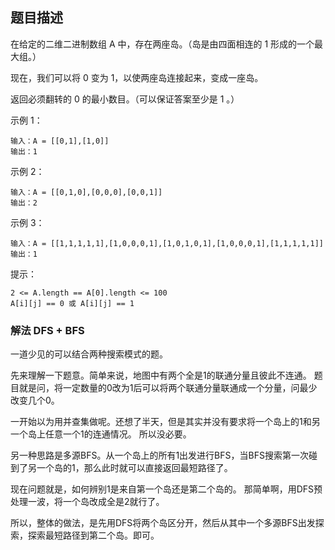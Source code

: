 ## 题目描述
在给定的二维二进制数组 A 中，存在两座岛。（岛是由四面相连的 1 形成的一个最大组。）

现在，我们可以将 0 变为 1，以使两座岛连接起来，变成一座岛。

返回必须翻转的 0 的最小数目。（可以保证答案至少是 1 。）

示例 1：
```
输入：A = [[0,1],[1,0]]
输出：1
```
示例 2：
```
输入：A = [[0,1,0],[0,0,0],[0,0,1]]
输出：2
```
示例 3：
```
输入：A = [[1,1,1,1,1],[1,0,0,0,1],[1,0,1,0,1],[1,0,0,0,1],[1,1,1,1,1]]
输出：1
```

提示：
```
2 <= A.length == A[0].length <= 100
A[i][j] == 0 或 A[i][j] == 1
```

### 解法 DFS + BFS
一道少见的可以结合两种搜索模式的题。

先来理解一下题意。简单来说，地图中有两个全是1的联通分量且彼此不连通。
题目就是问，将一定数量的0改为1后可以将两个联通分量联通成一个分量，问最少改变几个0。

一开始以为用并查集做呢。还想了半天，但是其实并没有要求将一个岛上的1和另一个岛上任意一个1的连通情况。
所以没必要。

另一种思路是多源BFS。从一个岛上的所有1出发进行BFS，当BFS搜索第一次碰到了另一个岛的1，那么此时就可以直接返回最短路径了。

现在问题就是，如何辨别1是来自第一个岛还是第二个岛的。
那简单啊，用DFS预处理一波，将一个岛改成全是2就行了。

所以，整体的做法，是先用DFS将两个岛区分开，然后从其中一个多源BFS出发探索，探索最短路径到第二个岛。即可。